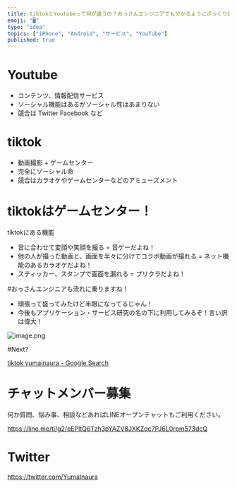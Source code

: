 ```yaml
---
title: tiktokとYoutubeって何が違うの？おっさんエンジニアでも分かるようにざっくり説明。
emoji: "🖥"
type: "idea"
topics: ["iPhone", "Android", "サービス", "YouTube"]
published: true
---
```


# Youtube

- コンテンツ、情報配信サービス
- ソーシャル機能はあるがソーシャル性はあまりない
- 競合は Twitter Facebook など

# tiktok

- 動画撮影 + ゲームセンター
- 完全にソーシャル命
- 競合はカラオケやゲームセンターなどのアミューズメント

# tiktokはゲームセンター！

tiktokにある機能

- 音に合わせて変顔や笑顔を撮る = 音ゲーだよね！
- 他の人が撮った動画と、画面を半々に分けてコラボ動画が撮れる = ネット機能のあるカラオケだよね！
- スティッカー、スタンプで画面を漏れる = プリクラだよね！

#おっさんエンジニアも流れに乗りますね！

- 頑張って盛ってみたけど半眼になってるじゃん！
- 今後もアプリケーション・サービス研究の名の下に利用してみるぞ！言い訳は偉大！

![image.png](https://qiita-image-store.s3.amazonaws.com/0/89618/bdbe1610-e9b9-b06f-20f0-3e5c53e2e604.png)

#Next?

[tiktok yumainaura - Google Search](https://www.google.co.jp/search?q=tiktok+yumainaura&oq=tiktok+yumainaura&aqs=chrome..69i57j69i60l3.3593j0j7&sourceid=chrome&ie=UTF-8)








<!-- Update From Qiita API -->

# チャットメンバー募集


何か質問、悩み事、相談などあればLINEオープンチャットもご利用ください。

https://line.me/ti/g2/eEPltQ6Tzh3pYAZV8JXKZqc7PJ6L0rpm573dcQ





# Twitter


https://twitter.com/YumaInaura


<!-- Update From Qiita API -->


